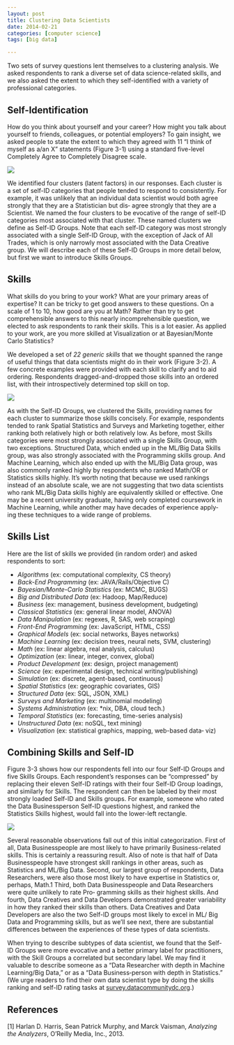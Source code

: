 ```yaml
---
layout: post
title: Clustering Data Scientists
date: 2014-02-21
categories: [computer science]
tags: [big data]

---
```


Two sets of survey questions lent themselves to a clustering analysis. We asked respondents to rank a diverse set of data science-related skills, and we also asked the extent to which they self-identified with a variety of professional categories.

Self-Identification
---

How do you think about yourself and your career? How might you talk about yourself to friends, colleagues, or potential employers? To gain insight, we asked people to state the extent to which they agreed with 11 “I think of myself as a/an X” statements (Figure 3-1) using a standard five-level Completely Agree to Completely Disagree scale.


![](http://sungsoo.github.com/images/self-identification.png)

We identified four clusters (latent factors) in our responses. Each cluster is a set of self-ID categories that people tended to respond to consistently. For example, it was unlikely that an individual data scientist would both agree strongly that they are a Statistician but dis‐ agree strongly that they are a Scientist. We named the four clusters to be evocative of the range of self-ID categories most associated with that cluster. These named clusters we define as Self-ID Groups. Note that each self-ID category was most strongly associated with a single Self-ID Group, with the exception of Jack of All Trades, which is only narrowly most associated with the Data Creative group. We will describe each of these Self-ID Groups in more detail below, but first we want to introduce Skills Groups.

Skills
---

What skills do you bring to your work? What are your primary areas of expertise? It can be tricky to get good answers to these questions. On a scale of 1 to 10, how good are you at Math? Rather than try to get comprehensible answers to this nearly incomprehensible question, we elected to ask respondents to rank their skills. This is a lot easier. As applied to your work, are you more skilled at Visualization or at Bayesian/Monte Carlo Statistics?

We developed a set of *22 generic skills* that we thought spanned the range of useful things that data scientists might do in their work (Figure 3-2). A few concrete examples were provided with each skill to clarify and to aid ordering. Respondents dragged-and-dropped those skills into an ordered list, with their introspectively determined top skill on top.

![](http://sungsoo.github.com/images/skills-group.png)

As with the Self-ID Groups, we clustered the Skills, providing names for each cluster to summarize those skills concisely. For example, respondents tended to rank Spatial Statistics and Surveys and Marketing together, either ranking both relatively high or both relatively low. As before, most Skills categories were most strongly associated with a single Skills Group, with two exceptions. Structured Data, which ended up in the ML/Big Data Skills group, was also strongly associated with the Programming skills group. And Machine Learning, which also ended up with the ML/Big Data group, was also commonly ranked highly by respondents who ranked Math/OR or Statistics skills highly.
It’s worth noting that because we used rankings instead of an absolute scale, we are not suggesting that two data scientists who rank ML/Big Data skills highly are equivalently skilled or effective. One may be a recent university graduate, having only completed coursework in Machine Learning, while another may have decades of experience apply‐ ing these techniques to a wide range of problems.

Skills List
---
Here are the list of skills we provided (in random order) and asked respondents to sort:

* *Algorithms* (ex: computational complexity, CS theory) 
* *Back-End Programming* (ex: JAVA/Rails/Objective C)
* *Bayesian/Monte-Carlo Statistics* (ex: MCMC, BUGS)
* *Big and Distributed Data* (ex: Hadoop, Map/Reduce)
* *Business* (ex: management, business development, budgeting)
* *Classical Statistics* (ex: general linear model, ANOVA)
* *Data Manipulation* (ex: regexes, R, SAS, web scraping)
* *Front-End Programming* (ex: JavaScript, HTML, CSS)
* *Graphical Models* (ex: social networks, Bayes networks)
* *Machine Learning* (ex: decision trees, neural nets, SVM, clustering)
* *Math* (ex: linear algebra, real analysis, calculus)
* *Optimization* (ex: linear, integer, convex, global)
* *Product Development* (ex: design, project management)
* *Science* (ex: experimental design, technical writing/publishing)
* *Simulation* (ex: discrete, agent-based, continuous)
* *Spatial Statistics* (ex: geographic covariates, GIS)
* *Structured Data* (ex: SQL, JSON, XML)
* *Surveys and Marketing* (ex: multinomial modeling)
* *Systems Administration* (ex: *nix, DBA, cloud tech.)
* *Temporal Statistics* (ex: forecasting, time-series analysis)
* *Unstructured Data* (ex: noSQL, text mining)
* *Visualization* (ex: statistical graphics, mapping, web-based data‐ viz)


Combining Skills and Self-ID
---

Figure 3-3 shows how our respondents fell into our four Self-ID Groups and five Skills Groups. Each respondent’s responses can be “compressed” by replacing their eleven Self-ID ratings with their four Self-ID Group loadings, and similarly for Skills. The respondent can then be labeled by their most strongly loaded Self-ID and Skills groups. For example, someone who rated the Data Businessperson Self-ID questions highest, and ranked the Statistics Skills highest, would fall into the lower-left rectangle.

![](http://sungsoo.github.com/images/skills-self-id-top-factors.png)

Several reasonable observations fall out of this initial categorization. First of all, Data Businesspeople are most likely to have primarily Business-related skills. This is certainly a reassuring result. Also of note is that half of Data Businesspeople have strongest skill rankings in other areas, such as Statistics and ML/Big Data. Second, our largest group of respondents, Data Researchers, were also those most likely to have expertise in Statistics or, perhaps, Math.1 Third, both Data Businesspeople and Data Researchers were quite unlikely to rate Pro‐ gramming skills as their highest skills. And fourth, Data Creatives and Data Developers demonstrated greater variability in how they ranked their skills than others. Data Creatives and Data Developers are also the two Self-ID groups most likely to excel in ML/ Big Data and Programming skills, but as we’ll see next, there are substantial differences between the experiences of these types of data scientists.

When trying to describe subtypes of data scientist, we found that the Self-ID Groups were more evocative and a better primary label for practitioners, with the Skill Groups a correlated but secondary label. We may find it valuable to describe someone as a “Data Researcher with depth in Machine Learning/Big Data,” or as a “Data Business‐person with depth in Statistics.” (We urge readers to find their own data scientist type by doing the skills ranking and self-ID rating tasks at [survey.datacommunitydc.org](survey.datacommunitydc.org).)

References
---
[1] Harlan D. Harris, Sean Patrick Murphy, and Marck Vaisman, *Analyzing the Analyzers*, O’Reilly Media, Inc., 2013.
